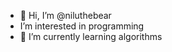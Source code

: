 - 👋 Hi, I’m @niluthebear
- I’m interested in programming
- 🌱 I’m currently learning algorithms

<!---
niluthebear/niluthebear is a ✨ special ✨ repository because its `README.md` (this file) appears on your GitHub profile.
You can click the Preview link to take a look at your changes.
--->
